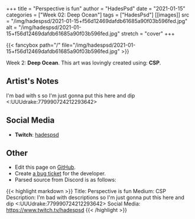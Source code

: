 +++
title =       "Perspective is fun"
author =      "HadesPsd"
date =        "2021-01-15"
categories =  ["Week 02: Deep Ocean"]
tags =        ["HadesPsd"]
[[images]]
                      src = "/img/hadespsd/2021-01-15+f56d12469dafdb61685a90f03b596fed.jpg"
                      alt = "/img/hadespsd/2021-01-15+f56d12469dafdb61685a90f03b596fed.jpg"
                      stretch = "cover"
+++


{{< fancybox path="/" file="/img/hadespsd/2021-01-15+f56d12469dafdb61685a90f03b596fed.jpg" >}}


Week 2: **Deep Ocean**. This art was lovingly created using: **CSP**.

## Artist's Notes

I'm bad with s so I'm just gonna put this here and dip <:UUUdrake:779990724212293642>

## Social Media

- **Twitch**: [hadespsd]()


## Other

- Edit this page on [GitHub](https://github.com/teaminkling/web-refresh/edit/main/blog/content/blog/hadespsd-week-2-4cb4.md).
- Create [a bug ticket](https://github.com/teaminkling/web-refresh/issues/new?assignees=&labels=bug&template=problem-report.md&title=) for the developer.
- Parsed source from Discord is as follows:

{{< highlight markdown >}}
Title: Perspective is fun
Medium: CSP
Description: I'm bad with descriptions so I'm just gonna put this here and dip <:UUUdrake:779990724212293642> 
Social Media: https://www.twitch.tv/hadespsd
{{< /highlight >}}